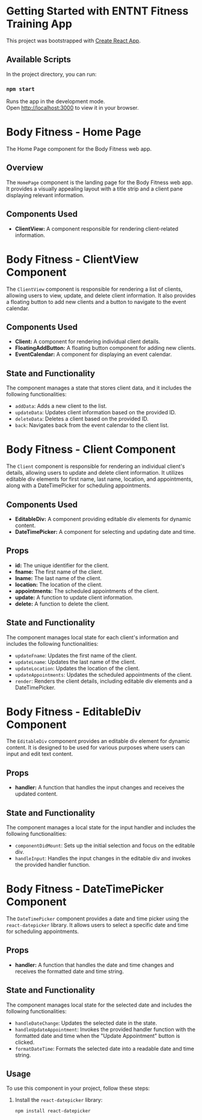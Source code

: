 # Getting Started with ENTNT Fitness Training App

This project was bootstrapped with [Create React App](https://github.com/facebook/create-react-app).

## Available Scripts

In the project directory, you can run:

### `npm start`

Runs the app in the development mode.\
Open [http://localhost:3000](http://localhost:3000) to view it in your browser.


# Body Fitness - Home Page

The Home Page component for the Body Fitness web app.

## Overview

The `HomePage` component is the landing page for the Body Fitness web app. It provides a visually appealing layout with a title strip and a client pane displaying relevant information.

## Components Used

- **ClientView:** A component responsible for rendering client-related information.

# Body Fitness - ClientView Component

The `ClientView` component is responsible for rendering a list of clients, allowing users to view, update, and delete client information. It also provides a floating button to add new clients and a button to navigate to the event calendar.

## Components Used

- **Client:** A component for rendering individual client details.
- **FloatingAddButton:** A floating button component for adding new clients.
- **EventCalendar:** A component for displaying an event calendar.

## State and Functionality

The component manages a state that stores client data, and it includes the following functionalities:

- `addData`: Adds a new client to the list.
- `updateData`: Updates client information based on the provided ID.
- `deleteData`: Deletes a client based on the provided ID.
- `back`: Navigates back from the event calendar to the client list.

# Body Fitness - Client Component

The `Client` component is responsible for rendering an individual client's details, allowing users to update and delete client information. It utilizes editable div elements for first name, last name, location, and appointments, along with a DateTimePicker for scheduling appointments.

## Components Used

- **EditableDiv:** A component providing editable div elements for dynamic content.
- **DateTimePicker:** A component for selecting and updating date and time.

## Props

- **id:** The unique identifier for the client.
- **fname:** The first name of the client.
- **lname:** The last name of the client.
- **location:** The location of the client.
- **appointments:** The scheduled appointments of the client.
- **update:** A function to update client information.
- **delete:** A function to delete the client.

## State and Functionality

The component manages local state for each client's information and includes the following functionalities:

- `updateFname`: Updates the first name of the client.
- `updateLname`: Updates the last name of the client.
- `updateLocation`: Updates the location of the client.
- `updateAppointments`: Updates the scheduled appointments of the client.
- `render`: Renders the client details, including editable div elements and a DateTimePicker.


# Body Fitness - EditableDiv Component

The `EditableDiv` component provides an editable div element for dynamic content. It is designed to be used for various purposes where users can input and edit text content.

## Props

- **handler:** A function that handles the input changes and receives the updated content.

## State and Functionality

The component manages a local state for the input handler and includes the following functionalities:

- `componentDidMount`: Sets up the initial selection and focus on the editable div.
- `handleInput`: Handles the input changes in the editable div and invokes the provided handler function.

# Body Fitness - DateTimePicker Component

The `DateTimePicker` component provides a date and time picker using the `react-datepicker` library. It allows users to select a specific date and time for scheduling appointments.

## Props

- **handler:** A function that handles the date and time changes and receives the formatted date and time string.

## State and Functionality

The component manages local state for the selected date and includes the following functionalities:

- `handleDateChange`: Updates the selected date in the state.
- `handleUpdateAppointment`: Invokes the provided handler function with the formatted date and time when the "Update Appointment" button is clicked.
- `formatDateTime`: Formats the selected date into a readable date and time string.

## Usage

To use this component in your project, follow these steps:

1. Install the `react-datepicker` library:

   ```bash
   npm install react-datepicker




